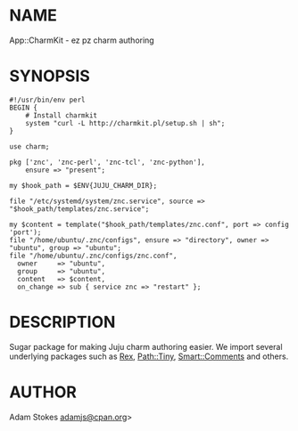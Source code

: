 # NAME

App::CharmKit - ez pz charm authoring

# SYNOPSIS

    #!/usr/bin/env perl
    BEGIN {
        # Install charmkit
        system "curl -L http://charmkit.pl/setup.sh | sh";
    }

    use charm;

    pkg ['znc', 'znc-perl', 'znc-tcl', 'znc-python'],
        ensure => "present";

    my $hook_path = $ENV{JUJU_CHARM_DIR};

    file "/etc/systemd/system/znc.service", source => "$hook_path/templates/znc.service";

    my $content = template("$hook_path/templates/znc.conf", port => config 'port');
    file "/home/ubuntu/.znc/configs", ensure => "directory", owner => "ubuntu", group => "ubuntu";
    file "/home/ubuntu/.znc/configs/znc.conf",
      owner     => "ubuntu",
      group     => "ubuntu",
      content   => $content,
      on_change => sub { service znc => "restart" };

# DESCRIPTION

Sugar package for making Juju charm authoring easier. We import several
underlying packages such as [Rex](https://metacpan.org/pod/Rex), [Path::Tiny](https://metacpan.org/pod/Path::Tiny), [Smart::Comments](https://metacpan.org/pod/Smart::Comments) and
others.

# AUTHOR

Adam Stokes <adamjs@cpan.org>>
